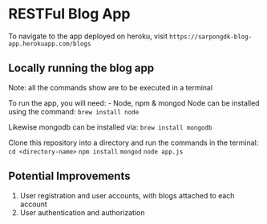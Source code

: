 # RESTFul Blog App

To navigate to the app deployed on heroku, visit `https://sarpongdk-blog-app.herokuapp.com/blogs`


## Locally running the blog app
Note: all the commands show are to be executed in a terminal

To run the app, you will need:
	- Node, npm & mongod
Node can be installed using the command:
`brew install node`

Likewise mongodb can be installed via:
`brew install mongodb`

Clone this repository into a directory and run the commands in the terminal:
`cd <directory-name>`
`npm install`
`mongod`
`node app.js`

## Potential Improvements
1. User registration and user accounts, with blogs attached to each account
2. User authentication and authorization


